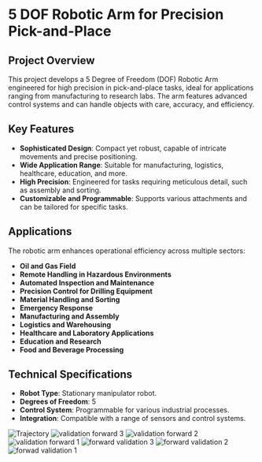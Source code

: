 [//]: # (image reference)
[controller_complete]: ./images/controller-complete.jpg
[controller_lcd_active]: ./images/controller-lcd-active.jpg
[controller_lcd_failed]: ./images/controller-lcd-failed.jpg
[pca9685]: ./images/pca9685-integrated.jpg
[robot_arm_and_controller]: ./images/robot-arm-kit-finished-2.jpg
[robot_arm_electronics]: ./images/complete-electronics.jpg
[shield_picture]: ./images/SainSmart-Robot-Shield-Arduino-MEGA2560-R3.jpg
[shield_schematic]: ./images/SainSmart-Robot-Shield-Arduino-MEGA2560-Schematic.png

# 5 DOF Robotic Arm for Precision Pick-and-Place

## Project Overview
This project develops a 5 Degree of Freedom (DOF) Robotic Arm engineered for high precision in pick-and-place tasks, ideal for applications ranging from manufacturing to research labs. The arm features advanced control systems and can handle objects with care, accuracy, and efficiency.

## Key Features
- **Sophisticated Design**: Compact yet robust, capable of intricate movements and precise positioning.
- **Wide Application Range**: Suitable for manufacturing, logistics, healthcare, education, and more.
- **High Precision**: Engineered for tasks requiring meticulous detail, such as assembly and sorting.
- **Customizable and Programmable**: Supports various attachments and can be tailored for specific tasks.

## Applications
The robotic arm enhances operational efficiency across multiple sectors:
- **Oil and Gas Field**
- **Remote Handling in Hazardous Environments**
- **Automated Inspection and Maintenance**
- **Precision Control for Drilling Equipment**
- **Material Handling and Sorting**
- **Emergency Response**
- **Manufacturing and Assembly**
- **Logistics and Warehousing**
- **Healthcare and Laboratory Applications**
- **Education and Research**
- **Food and Beverage Processing**

## Technical Specifications
- **Robot Type**: Stationary manipulator robot.
- **Degrees of Freedom**: 5
- **Control System**: Programmable for various industrial processes.
- **Integration**: Compatible with a range of sensors and control systems.





![Trajectory](https://github.com/user-attachments/assets/431bec94-2d34-451d-8697-44c7abaec11c)
![validation forward 3](https://github.com/user-attachments/assets/5dcef8d8-9e94-4aba-9abe-62a684fe4273)
![validation forward 2](https://github.com/user-attachments/assets/136e3755-78f4-4904-9734-5cd2511ebfbc)
![validation forward 1](https://github.com/user-attachments/assets/ec6697cf-ffeb-4125-aa6b-3569d5ee5305)
![forward validation 3](https://github.com/user-attachments/assets/4525e329-758b-4d17-b0fc-e70417639369)
![forward validation 2](https://github.com/user-attachments/assets/5371db9f-f1f5-405c-980c-a264e6fafb6b)
![forwad validation 1](https://github.com/user-attachments/assets/6b853fce-a420-4880-b804-f832e8de8b0a)


